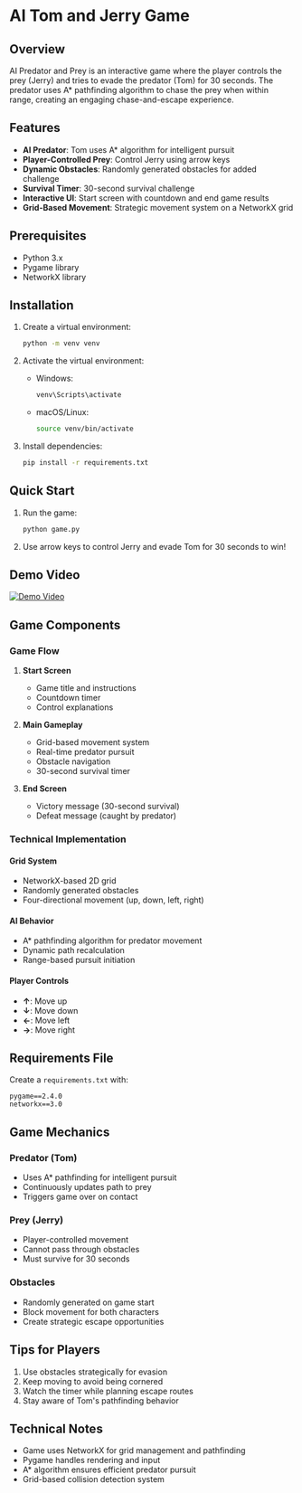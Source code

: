 # AI Tom and Jerry Game

## Overview

AI Predator and Prey is an interactive game where the player controls the prey (Jerry) and tries to evade the predator (Tom) for 30 seconds. The predator uses A* pathfinding algorithm to chase the prey when within range, creating an engaging chase-and-escape experience.

## Features

- **AI Predator**: Tom uses A* algorithm for intelligent pursuit
- **Player-Controlled Prey**: Control Jerry using arrow keys
- **Dynamic Obstacles**: Randomly generated obstacles for added challenge
- **Survival Timer**: 30-second survival challenge
- **Interactive UI**: Start screen with countdown and end game results
- **Grid-Based Movement**: Strategic movement system on a NetworkX grid

## Prerequisites

- Python 3.x
- Pygame library
- NetworkX library

## Installation

1. Create a virtual environment:
   ```bash
   python -m venv venv
   ```

2. Activate the virtual environment:
   - Windows:
     ```bash
     venv\Scripts\activate
     ```
   - macOS/Linux:
     ```bash
     source venv/bin/activate
     ```

3. Install dependencies:
   ```bash
   pip install -r requirements.txt
   ```

## Quick Start

1. Run the game:
   ```bash
   python game.py
   ```

2. Use arrow keys to control Jerry and evade Tom for 30 seconds to win!

## Demo Video

[![Demo Video](https://img.youtube.com/vi/v9UViV03_aU/0.jpg)](https://www.youtube.com/watch?v=v9UViV03_aU)

## Game Components

### Game Flow
1. **Start Screen**
   - Game title and instructions
   - Countdown timer
   - Control explanations

2. **Main Gameplay**
   - Grid-based movement system
   - Real-time predator pursuit
   - Obstacle navigation
   - 30-second survival timer

3. **End Screen**
   - Victory message (30-second survival)
   - Defeat message (caught by predator)

### Technical Implementation

#### Grid System
- NetworkX-based 2D grid
- Randomly generated obstacles
- Four-directional movement (up, down, left, right)

#### AI Behavior
- A* pathfinding algorithm for predator movement
- Dynamic path recalculation
- Range-based pursuit initiation

#### Player Controls
- **↑**: Move up
- **↓**: Move down
- **←**: Move left
- **→**: Move right

## Requirements File

Create a `requirements.txt` with:
```
pygame==2.4.0
networkx==3.0
```

## Game Mechanics

### Predator (Tom)
- Uses A* pathfinding for intelligent pursuit
- Continuously updates path to prey
- Triggers game over on contact

### Prey (Jerry)
- Player-controlled movement
- Cannot pass through obstacles
- Must survive for 30 seconds

### Obstacles
- Randomly generated on game start
- Block movement for both characters
- Create strategic escape opportunities

## Tips for Players

1. Use obstacles strategically for evasion
2. Keep moving to avoid being cornered
3. Watch the timer while planning escape routes
4. Stay aware of Tom's pathfinding behavior

## Technical Notes

- Game uses NetworkX for grid management and pathfinding
- Pygame handles rendering and input
- A* algorithm ensures efficient predator pursuit
- Grid-based collision detection system

